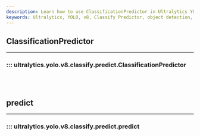 ```yaml
---
description: Learn how to use ClassificationPredictor in Ultralytics YOLOv8 for object classification tasks in a simple and efficient way.
keywords: Ultralytics, YOLO, v8, Classify Predictor, object detection, classification, computer vision
---
```


## ClassificationPredictor
---
### ::: ultralytics.yolo.v8.classify.predict.ClassificationPredictor
<br><br>

## predict
---
### ::: ultralytics.yolo.v8.classify.predict.predict
<br><br>
